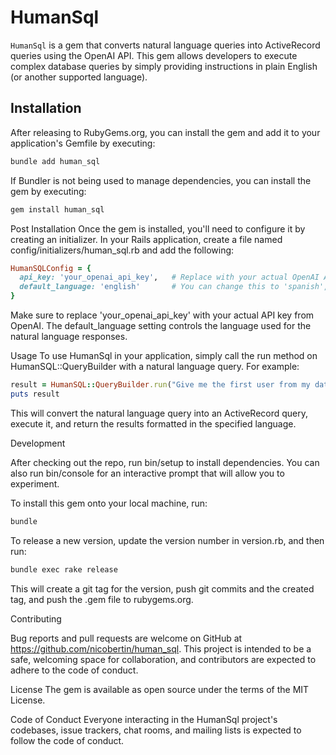 # HumanSql

`HumanSql` is a gem that converts natural language queries into ActiveRecord queries using the OpenAI API. This gem allows developers to execute complex database queries by simply providing instructions in plain English (or another supported language).

## Installation

After releasing to RubyGems.org, you can install the gem and add it to your application's Gemfile by executing:

```bash
bundle add human_sql
```

If Bundler is not being used to manage dependencies, you can install the gem by executing:

```bash
gem install human_sql
```

Post Installation
Once the gem is installed, you'll need to configure it by creating an initializer. In your Rails application, create a file named config/initializers/human_sql.rb and add the following:

```ruby
HumanSQLConfig = {
  api_key: 'your_openai_api_key',   # Replace with your actual OpenAI API key
  default_language: 'english'       # You can change this to 'spanish', 'japanese', etc.
}
```

Make sure to replace 'your_openai_api_key' with your actual API key from OpenAI. The default_language setting controls the language used for the natural language responses.

Usage
To use HumanSql in your application, simply call the run method on HumanSQL::QueryBuilder with a natural language query. For example:

```ruby
result = HumanSQL::QueryBuilder.run("Give me the first user from my database")
puts result
```

This will convert the natural language query into an ActiveRecord query, execute it, and return the results formatted in the specified language.

Development

After checking out the repo, run bin/setup to install dependencies. You can also run bin/console for an interactive prompt that will allow you to experiment.

To install this gem onto your local machine, run:

```bash
bundle
```

To release a new version, update the version number in version.rb, and then run:

```bash
bundle exec rake release
```

This will create a git tag for the version, push git commits and the created tag, and push the .gem file to rubygems.org.

Contributing

Bug reports and pull requests are welcome on GitHub at https://github.com/nicobertin/human_sql. This project is intended to be a safe, welcoming space for collaboration, and contributors are expected to adhere to the code of conduct.

License
The gem is available as open source under the terms of the MIT License.

Code of Conduct
Everyone interacting in the HumanSql project's codebases, issue trackers, chat rooms, and mailing lists is expected to follow the code of conduct.